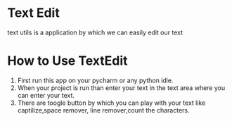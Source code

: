 
<h1>Text Edit</h1>
<p>text utils is a application by which we can easily edit our text</p>

<h1>How to Use TextEdit</h1>
<ol>
  <li>First run this app on your pycharm or any python idle.</li>
  <li>When your project is run than enter your text in the text area where you can enter your text.</li>
  <li>There are toogle button by which you can play with your text like captilize,space remover, line remover,count the characters.</li>
  </ol>


